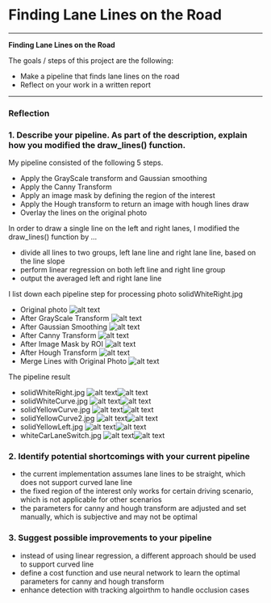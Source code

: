 # **Finding Lane Lines on the Road** 
---

**Finding Lane Lines on the Road**

The goals / steps of this project are the following:
* Make a pipeline that finds lane lines on the road
* Reflect on your work in a written report


[//]: # (Image References)

[image01]: ./test_images/solidWhiteRight.jpg "solidWhiteRight"
[image02]: ./test_images/solidWhiteCurve.jpg "solidWhiteCurve"
[image03]: ./test_images/solidYellowCurve.jpg "solidYellowCurve"
[image04]: ./test_images/solidYellowCurve2.jpg "solidYellowCurve2"
[image05]: ./test_images/solidYellowLeft.jpg "solidYellowLeft"
[image06]: ./test_images/whiteCarLaneSwitch.jpg "whiteCarLaneSwitch"

[image07]: ./test_images_output/solidWhiteRight.jpg "solidWhiteRight"
[image08]: ./test_images_output/solidWhiteCurve.jpg "solidWhiteCurve"
[image09]: ./test_images_output/solidYellowCurve.jpg "solidYellowCurve"
[image10]: ./test_images_output/solidYellowCurve2.jpg "solidYellowCurve2"
[image11]: ./test_images_output/solidYellowLeft.jpg "solidYellowLeft"
[image12]: ./test_images_output/whiteCarLaneSwitch.jpg "whiteCarLaneSwitch"

[image13]: ./test_images_output/solidWhiteRight_GrayScale.jpg "solidWhiteRight_GrayScale"
[image14]: ./test_images_output/solidWhiteRight_GaussianBlur.jpg "solidWhiteRight_GaussianBlur"
[image15]: ./test_images_output/solidWhiteRight_Canny.jpg "solidWhiteRight_Canny"
[image16]: ./test_images_output/solidWhiteRight_RegionOfInterest.jpg "solidWhiteRight_RegionOfInterest"
[image17]: ./test_images_output/solidWhiteRight_Hough.jpg "solidWhiteRight_Hough"
[image18]: ./test_images_output/solidWhiteRight_Merge.jpg "solidWhiteRight_Merge"

---

### Reflection

### 1. Describe your pipeline. As part of the description, explain how you modified the draw_lines() function.

My pipeline consisted of the following 5 steps.
- Apply the GrayScale transform and Gaussian smoothing
- Apply the Canny Transform
- Apply an image mask by defining the region of the interest
- Apply the Hough transform to return an image with hough lines draw
- Overlay the lines on the original photo

In order to draw a single line on the left and right lanes, I modified the draw_lines() function by ...
- divide all lines to two groups, left lane line and right lane line, based on the line slope
- perform linear regression on both left line and right line group
- output the averaged left and right lane line

I list down each pipeline step for processing photo solidWhiteRight.jpg
- Original photo
![alt text][image01]
- After GrayScale Transform
![alt text][image13]
- After Gaussian Smoothing
![alt text][image14]
- After Canny Transform
![alt text][image15]
- After Image Mask by ROI
![alt text][image16]
- After Hough Transform
![alt text][image17]
- Merge Lines with Original Photo
![alt text][image18]

The pipeline result
- solidWhiteRight.jpg
![alt text][image01]![alt text][image07]
- solidWhiteCurve.jpg
![alt text][image02]![alt text][image08]
- solidYellowCurve.jpg
![alt text][image03]![alt text][image09]
- solidYellowCurve2.jpg
![alt text][image04]![alt text][image10]
- solidYellowLeft.jpg
![alt text][image05]![alt text][image11]
- whiteCarLaneSwitch.jpg
![alt text][image06]![alt text][image12]


### 2. Identify potential shortcomings with your current pipeline
- the current implementation assumes lane lines to be straight, which does not support curved lane line
- the fixed region of the interest only works for certain driving scenario, which is not applicable for other scenarios
- the parameters for canny and hough transform are adjusted and set manually, which is subjective and may not be optimal


### 3. Suggest possible improvements to your pipeline
- instead of using linear regression, a different approach should be used to support curved line
- define a cost function and use neural network to learn the optimal parameters for canny and hough transform
- enhance detection with tracking algoirthm to handle occlusion cases

